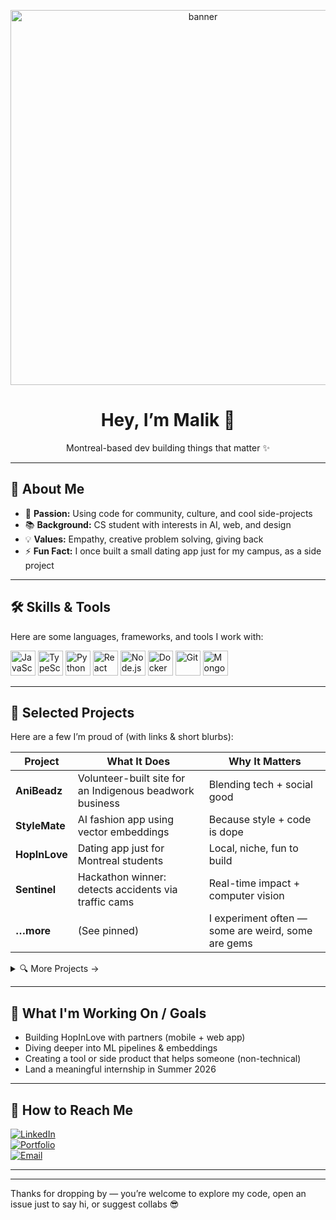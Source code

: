<!-- Banner / Animated Header (optional) -->
<p align="center">
  <img width="600" src="https://capsule-render.vercel.app/api?type=waving&text=Malik%20The%20Dev&fontColor=FFFFFF&animation=fadeIn&color=gradient&height=120" alt="banner" />
</p>

<h1 align="center">Hey, I’m Malik 👋</h1>
<p align="center">Montreal-based dev building things that matter ✨</p>

---

## 🧩 About Me

- 🎯 **Passion:** Using code for community, culture, and cool side-projects  
- 📚 **Background:** CS student with interests in AI, web, and design  
- 💡 **Values:** Empathy, creative problem solving, giving back  
- ⚡ **Fun Fact:** I once built a small dating app just for my campus, as a side project  

---

## 🛠️ Skills & Tools

Here are some languages, frameworks, and tools I work with:

<p align="left">
  <img src="https://cdn.jsdelivr.net/gh/devicons/devicon/icons/javascript/javascript-original.svg" width="40" height="40" alt="JavaScript" />
  <img src="https://cdn.jsdelivr.net/gh/devicons/devicon/icons/typescript/typescript-original.svg" width="40" height="40" alt="TypeScript" />
  <img src="https://cdn.jsdelivr.net/gh/devicons/devicon/icons/python/python-original.svg" width="40" height="40" alt="Python" />
  <img src="https://cdn.jsdelivr.net/gh/devicons/devicon/icons/react/react-original.svg" width="40" height="40" alt="React" />
  <img src="https://cdn.jsdelivr.net/gh/devicons/devicon/icons/nodejs/nodejs-original.svg" width="40" height="40" alt="Node.js" />
  <img src="https://cdn.jsdelivr.net/gh/devicons/devicon/icons/docker/docker-original.svg" width="40" height="40" alt="Docker" />
  <img src="https://cdn.jsdelivr.net/gh/devicons/devicon/icons/git/git-original.svg" width="40" height="40" alt="Git" />
  <img src="https://cdn.jsdelivr.net/gh/devicons/devicon/icons/mongodb/mongodb-original.svg" width="40" height="40" alt="MongoDB" />
  <!-- Add more as you like -->
</p>

---

## 🚀 Selected Projects

Here are a few I’m proud of (with links & short blurbs):

| Project | What It Does | Why It Matters |
|---|---|---|
| **AniBeadz** | Volunteer-built site for an Indigenous beadwork business | Blending tech + social good |
| **StyleMate** | AI fashion app using vector embeddings | Because style + code is dope |
| **HopInLove** | Dating app just for Montreal students | Local, niche, fun to build |
| **Sentinel** | Hackathon winner: detects accidents via traffic cams | Real-time impact + computer vision |
| **…more** | (See pinned) | I experiment often — some are weird, some are gems |

<details>
<summary>🔍 More Projects →</summary>
- Lockscape — a security / puzzle game (Three.js)  
- Budget API — backend for tracking spending  
- Game experiments — Pong AI, Breakout clones, custom rendering  
- And a few weird side-projects nobody asked for 😄  
</details>

---

## 🎯 What I'm Working On / Goals

- Building HopInLove with partners (mobile + web app)  
- Diving deeper into ML pipelines & embeddings  
- Creating a tool or side product that helps someone (non-technical)  
- Land a meaningful internship in Summer 2026  

---

## 💬 How to Reach Me

[![LinkedIn](https://img.shields.io/badge/LinkedIn-blue?logo=linkedin&logoColor=white)](https://www.linkedin.com/in/YOUR_LINKEDIN)  
[![Portfolio](https://img.shields.io/badge/Portfolio-purple?logo=google-chrome&logoColor=white)](https://malikmakes.com/)  
[![Email](https://img.shields.io/badge/Email-D14836?logo=gmail&logoColor=white)](mailto:malik.shourbaji@gmail.com)

---

 

---

Thanks for dropping by — you’re welcome to explore my code, open an issue just to say hi, or suggest collabs 😎  
